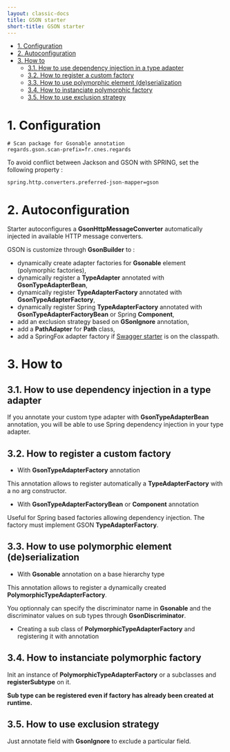 ```yaml
---
layout: classic-docs
title: GSON starter
short-title: GSON starter
---
```

<!-- START doctoc generated TOC please keep comment here to allow auto update -->
<!-- DON'T EDIT THIS SECTION, INSTEAD RE-RUN doctoc TO UPDATE -->


- [1\. Configuration](#1%5C-configuration)
- [2\. Autoconfiguration](#2%5C-autoconfiguration)
- [3\. How to](#3%5C-how-to)
  - [3.1\. How to use dependency injection in a type adapter](#31%5C-how-to-use-dependency-injection-in-a-type-adapter)
  - [3.2\. How to register a custom factory](#32%5C-how-to-register-a-custom-factory)
  - [3.3\. How to use polymorphic element (de)serialization](#33%5C-how-to-use-polymorphic-element-deserialization)
  - [3.4\. How to instanciate polymorphic factory](#34%5C-how-to-instanciate-polymorphic-factory)
  - [3.5\. How to use exclusion strategy](#35%5C-how-to-use-exclusion-strategy)

<!-- END doctoc generated TOC please keep comment here to allow auto update -->

# 1\. Configuration

```properties
# Scan package for Gsonable annotation
regards.gson.scan-prefix=fr.cnes.regards
```

To avoid conflict between Jackson and GSON with SPRING, set the following property :

```properties
spring.http.converters.preferred-json-mapper=gson
```

# 2\. Autoconfiguration

Starter autoconfigures a **GsonHttpMessageConverter** automatically injected in available HTTP message converters.

GSON is customize through **GsonBuilder** to :

- dynamically create adapter factories for **Gsonable** element (polymorphic factories),
- dynamically register a **TypeAdapter** annotated with **GsonTypeAdapterBean**,
- dynamically register **TypeAdapterFactory** annotated with **GsonTypeAdapterFactory**,
- dynamically register Spring **TypeAdapterFactory** annotated with **GsonTypeAdapterFactoryBean** or Spring **Component**,
- add an exclusion strategy based on **GSonIgnore** annotation,
- add a **PathAdapter** for **Path** class,
- add a SpringFox adapter factory if [Swagger starter](/regards-framework/starters/swagger-starter/) is on the classpath.

# 3\. How to

## 3.1\. How to use dependency injection in a type adapter

If you annotate your custom type adapter with **GsonTypeAdapterBean** annotation, you will be able to use Spring dependency injection in your type adapter.

## 3.2\. How to register a custom factory

- With **GsonTypeAdapterFactory** annotation

This annotation allows to register automatically a **TypeAdapterFactory** with a no arg constructor.

- With **GsonTypeAdapterFactoryBean** or **Component** annotation

Useful for Spring based factories allowing dependency injection. The factory must implement GSON **TypeAdapterFactory**.

## 3.3\. How to use polymorphic element (de)serialization

- With **Gsonable** annotation on a base hierarchy type

This annotation allows to register a dynamically created **PolymorphicTypeAdapterFactory**.

You optionnaly can specify the discriminator name in **Gsonable** and the discriminator values on sub types through **GsonDiscriminator**.

- Creating a sub class of **PolymorphicTypeAdapterFactory** and registering it with annotation

## 3.4\. How to instanciate polymorphic factory

Init an instance of **PolymorphicTypeAdapterFactory** or a subclasses and **registerSubtype** on it.

**Sub type can be registered even if factory has already been created at runtime.**

## 3.5\. How to use exclusion strategy

Just annotate field with **GsonIgnore** to exclude a particular field.
